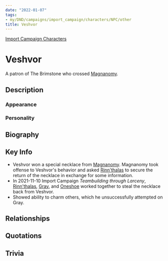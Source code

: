 ```yaml
---
date: "2022-01-07"
tags:
- my/DND/campaigns/import_campaign/characters/NPC/other
title: Veshvor
---
```


[Import Campaign Characters](/dnd/characters/)

# Veshvor

A patron of The Brimstone who crossed [Magnanomy](/dnd/characters/np-cs/magnanomy/).

## Description

### Appearance

### Personality

## Biography

## Key Info

- Veshvor won a special necklace from [Magnanomy](/dnd/characters/np-cs/magnanomy/). Magnanomy took offense to Veshvor's behavior and asked [Rinn'thalas](/dnd/characters/rinnthalas-liadon/) to secure the return of the necklace in exchange for some information.
- In 2021-11-10 Import Campaign *Teambuilding through Larceny*, [Rinn'thalas](/dnd/characters/rinnthalas-liadon/), [Gray](/dnd/characters/haeltin-var-astora/), and [Oneshoe](/dnd/characters/oneshoe/) worked together to steal the necklace back from Veshvor.
- Showed ability to charm others, which he unsuccessfully attempted on Gray.

## Relationships

## Quotations

## Trivia